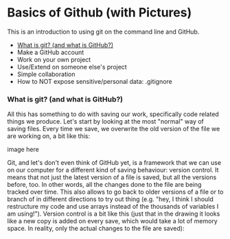 # Basics of Github (with Pictures)

This is an introduction to using git on the command line and GitHub.

* [What is git? (and what is GitHub?)](https://github.com/leoneckert/basics-of-github-with-pictures/#what-is-git-and-what-is-github)
* Make a GitHub account
* Work on your own project
* Use/Extend on someone else's project
* Simple collaboration
* How to NOT expose sensitive/personal data: .gitignore

### What is git? (and what is GitHub?)

All this has something to do with saving our work, specifically code related things we produce. Let's start by looking at the most "normal" way of saving files. Every time we save, we overwrite the old version of the file we are working on,  a bit like this:

image here

Git, and let's don't even think of GitHub yet, is a framework that we can use on our computer for a different kind of saving behaviour: version control. It means that not just the latest version of a file is saved, but all the versions before, too. In other words, all the changes done to the file are being tracked over time. This also allows to go back to older versions of a file or to branch of in different directions to try out thing (e.g. "hey, I think I should restructure my code and use arrays instead of the thousands of variables I am using!"). Version control is a bit like this (just that in the drawing it looks like a new copy is added on every save, which would take a lot of memory space. In reality, only the actual changes to the file are saved):

